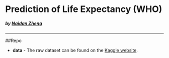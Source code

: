 # Prediction of Life Expectancy (WHO)

#####    by <b>[Naidan Zheng](https://github.com/bobbyiestofjos)</b>

---

##Repo
- <b>data</b> - The raw dataset can be found on the [Kaggle website](https://www.kaggle.com/augustus0498/life-expectancy-who). 
